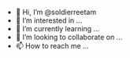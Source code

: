 - 👋 Hi, I’m @soldierreetam
- 👀 I’m interested in ...
- 🌱 I’m currently learning ...
- 💞️ I’m looking to collaborate on ...
- 📫 How to reach me ...

<!---
soldierreetam/soldierreetam is a ✨ special ✨ repository because its `README.md` (this file) appears on your GitHub profile.
You can click the Preview link to take a look at your changes.
--->
